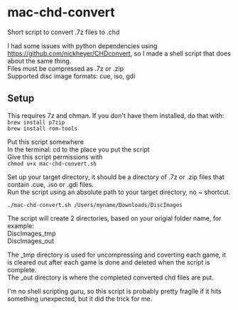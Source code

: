 # mac-chd-convert
Short script to convert .7z files to .chd  
  
I had some issues with python dependencies using https://github.com/nickheyer/CHDconvert, so I made a shell script that does about the same thing.  
Files must be compressed as .7z or .zip  
Supported disc image formats: cue, iso, gdi  
  
## Setup
This requires 7z and chman. If you don't have them installed, do that with:  
`brew install p7zip`  
`brew install rom-tools`  
  
Put this script somewhere  
In the terminal:
cd to the place you put the script  
Give this script permissions with   
`chmod u+x mac-chd-convert.sh`  

Set up your target directory, it should be a directory of .7z or .zip files that contain .cue, .iso or .gdi files.  
Run the script using an absolute path to your target directory, no ~ shortcut.  
  
`./mac-chd-convert.sh /Users/myname/Downloads/DiscImages`  
  
The script will create 2 directories, based on your origial folder name, for example:  
DiscImages_tmp  
DiscImages_out  
  
The _tmp directory is used for uncompressing and coverting each game, it is cleared out after each game is done and deleted when the script is complete.  
The _out directory is where the completed converted chd files are put.  
  
I'm no shell scripting guru, so this script is probably pretty fragile if it hits something unexpected, but it did the trick for me.  
